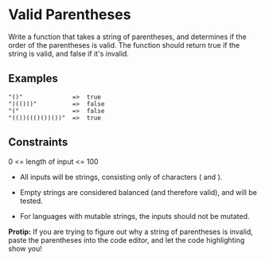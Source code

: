 # Valid Parentheses

Write a function that takes a string of parentheses, and determines if the order of the parentheses is valid. The function should return true if the string is valid, and false if it's invalid.

## Examples

    "()"              =>  true
    ")(()))"          =>  false
    "("               =>  false
    "(())((()())())"  =>  true

## Constraints

0 <= length of input <= 100

- All inputs will be strings, consisting only of characters ( and ).

- Empty strings are considered balanced (and therefore valid), and will be tested.

- For languages with mutable strings, the inputs should not be mutated.

**Protip:** If you are trying to figure out why a string of parentheses is invalid, paste the parentheses into the code editor, and let the code highlighting show you!
